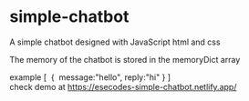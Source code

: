 # simple-chatbot
A simple chatbot designed with JavaScript html and css


The memory of the chatbot is stored in the memoryDict array

example
[
  ‎  {
    ‎ message:"hello",
     reply:"hi"
   }
]
<br>
check demo at https://esecodes-simple-chatbot.netlify.app/
